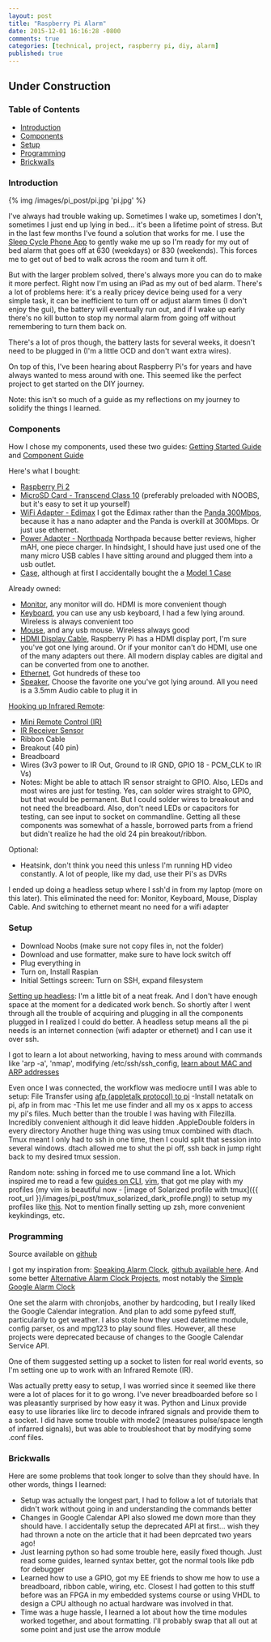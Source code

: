 ```yaml
---
layout: post
title: "Raspberry Pi Alarm"
date: 2015-12-01 16:16:28 -0800
comments: true
categories: [technical, project, raspberry pi, diy, alarm]
published: true
---
```


## Under Construction

### Table of Contents

* [Introduction](#introduction)
* [Components](#components)
* [Setup](#setup)
* [Programming](#programming)
* [Brickwalls](#brickwalls)

<a name="introduction"></a>
### Introduction

{% img /images/pi_post/pi.jpg 'pi.jpg' %}

I've always had trouble waking up. Sometimes I wake up, sometimes I don't, sometimes I just end up lying in bed... it's been a lifetime point of stress. But in the last few months I've found a solution that works for me. I use the [Sleep Cycle Phone App](http://www.sleepcycle.com/) to gently wake me up so I'm ready for my out of bed alarm that goes off at 630 (weekdays) or 830 (weekends). This forces me to get out of bed to walk across the room and turn it off.

But with the larger problem solved, there's always more you can do to make it more perfect. Right now I'm using an iPad as my out of bed alarm. There's a lot of problems here: it's a really pricey device being used for a very simple task, it can be inefficient to turn off or adjust alarm times (I don't enjoy the gui), the battery will eventually run out, and if I wake up early there's no kill button to stop my normal alarm from going off without remembering to turn them back on.

There's a lot of pros though, the battery lasts for several weeks, it doesn't need to be plugged in (I'm a little OCD and don't want extra wires).

On top of this, I've been hearing about Raspberry Pi's for years and have always wanted to mess around with one. This seemed like the perfect project to get started on the DIY journey.

Note: this isn't so much of a guide as my reflections on my journey to solidify the things I learned.

<!-- more -->

<a name="components"></a>
### Components

How I chose my components, used these two guides: [Getting Started Guide](http://www.howtogeek.com/138281/the-htg-guide-to-getting-started-with-raspberry-pi/all/) and [Component Guide](http://www.htpcbeginner.com/raspberry-pi-accessories-for-xbmc-media-center/2/)

Here's what I bought:

- [Raspberry Pi 2](http://www.alliedelec.com/raspberry-pi-raspberry-pi-2-model-b/70465426/)
- [MicroSD Card - Transcend Class 10](http://www.amazon.com/gp/product/B004TA0AUW/) (preferably preloaded with NOOBS, but it's easy to set it up yourself)
- [WiFi Adapter - Edimax](http://www.amazon.com/dp/B003MTTJOY) I got the Edimax rather than the [Panda 300Mbps](http://www.amazon.com/dp/B00EQT0YK2/), because it has a nano adapter and the Panda is overkill at 300Mbps. Or just use ethernet.
- [Power Adapter - Northpada](http://www.amazon.com/gp/product/B00OY7HR1U) Northpada because better reviews, higher mAH, one piece charger. In hindsight, I should have just used one of the many micro USB cables I have sitting around and plugged them into a usb outlet.
- [Case](http://www.amazon.com/gp/product/B00MQLB1N6), although at first I accidentally bought the a [Model 1 Case](http://www.amazon.com/gp/product/B008TCUXLW)

Already owned:

- [Monitor](http://www.amazon.com/Dell-UltraSharp-27-Inch-LED-Lit-Monitor/dp/B00P0EQD1Q), any monitor will do. HDMI is more convenient though
- [Keyboard](http://shop.daskeyboard.com/products/das-keyboard-ultimate-model-s), you can use any usb keyboard, I had a few lying around. Wireless is always convenient too
- [Mouse](http://www.amazon.com/gp/product/B003TG75EG), and any usb mouse. Wireless always good
- [HDMI Display Cable](http://www.amazon.com/gp/product/B0002L5R78), Raspberry Pi has a HDMI display port, I'm sure you've got one lying around. Or if your monitor can't do HDMI, use one of the many adapters out there. All modern display cables are digital and can be converted from one to another.
- [Ethernet](http://www.amazon.com/gp/product/B00316263Y), Got hundreds of these too
- [Speaker](http://www.amazon.com/dp/B00YARCGOC), Choose the favorite one you've got lying around. All you need is a 3.5mm Audio cable to plug it in

[Hooking up Infrared Remote](http://ozzmaker.com/2013/10/24/how-to-control-the-gpio-on-a-raspberry-pi-with-an-ir-remote/):

- [Mini Remote Control (IR)](http://www.adafruit.com/products/389)
- [IR Receiver Sensor](http://www.adafruit.com/products/157)
- Ribbon Cable
- Breakout (40 pin)
- Breadboard
- Wires (3v3 power to IR Out, Ground to IR GND, GPIO 18 - PCM_CLK to IR Vs)
- Notes: Might be able to attach IR sensor straight to GPIO. Also, LEDs and most wires are just for testing. Yes, can solder wires straight to GPIO, but that would be permanent. But I could solder wires to breakout and not need the breadboard. Also, don't need LEDs or capacitors for testing, can see input to socket on commandline. Getting all these components was somewhat of a hassle, borrowed parts from a friend but didn't realize he had the old 24 pin breakout/ribbon.

Optional:

- Heatsink, don't think you need this unless I'm running HD video constantly. A lot of people, like my dad, use their Pi's as DVRs

I ended up doing a headless setup where I ssh'd in from my laptop (more on this later). This eliminated the need for: Monitor, Keyboard, Mouse, Display Cable. And switching to ethernet meant no need for a wifi adapter

<a name="setup"></a>
### Setup

- Download Noobs (make sure not copy files in, not the folder)
- Download and use formatter, make sure to have lock switch off
- Plug everything in
- Turn on, Install Raspian
- Initial Settings screen: Turn on SSH, expand filesystem

[Setting up headless](https://www.raspberrypi.org/forums/viewtopic.php?f=91&t=74176):
I'm a little bit of a neat freak. And I don't have enough space at the moment for a dedicated work bench. So shortly after I went through all the trouble of acquiring and plugging in all the components plugged in I realized I could do better. A headless setup means all the pi needs is an internet connection (wifi adapter or ethernet) and I can use it over ssh.

I got to learn a lot about networking, having to mess around with commands like 'arp -a', 'nmap', modifying /etc/ssh/ssh_config, [learn about MAC and ARP addresses](http://whatismyipaddress.com/mac-address)

Even once I was connected, the workflow was mediocre until I was able to setup:
File Transfer using [afp (appletalk protocol) to pi](http://raspberrypi.stackexchange.com/questions/8950/copy-files-from-osx-to-from-pi)
-Install netatalk on pi, afp in from mac
-This let me use finder and all my os x apps to access my pi's files. Much better than the trouble I was having with Filezilla. Incredibly convenient although it did leave hidden .AppleDouble folders in every directory
Another huge thing was using tmux combined with dtach. Tmux meant I only had to ssh in one time, then I could split that session into several windows. dtach allowed me to shut the pi off, ssh back in jump right back to my desired tmux session.

Random note: sshing in forced me to use command line a lot. Which inspired me to read a few [guides on CLI](https://github.com/jlevy/the-art-of-command-line), [vim](https://danielmiessler.com/study/vim/), that got me play with my profiles (my vim is beautiful now - [image of Solarized profile with tmux]({{ root_url }}/images/pi_post/tmux_solarized_dark_profile.png)) to setup my profiles like [this](https://github.com/nmlau/profiles). Not to mention finally setting up zsh, more convenient keykindings, etc.

<a name="programming"></a>
### Programming

Source available on [github](https://github.com/nmlau/RPiAlarm)

I got my inspiration from: [Speaking Alarm Clock](https://www.youtube.com/watch?v=julETnOLkaU), [github available here](https://github.com/skiwithpete/alarmpi). And some better [Alternative Alarm Clock Projects](https://www.raspberrypi.org/forums/viewtopic.php?f=41&t=95500), most notably the [Simple Google Alarm Clock](https://github.com/bubbl/SimpleGoogleAlarmClock)

One set the alarm with chronjobs, another by hardcoding, but I really liked the Google Calendar integration. And plan to add some pyfeed stuff, particularily to get weather. I also stole how they used datetime module, config parser, os and mpg123 to play sound files. However, all these projects were deprecated because of changes to the Google Calendar Service API.

One of them suggested setting up a socket to listen for real world events, so I'm setting one up to work with an Infrared Remote (IR).

Was actually pretty easy to setup, I was worried since it seemed like there were a lot of places for it to go wrong. I've never breadboarded before so I was pleasantly surprised by how easy it was. Python and Linux provide easy to use libraries like lirc to decode infrared signals and provide them to a socket. I did have some trouble with mode2 (measures pulse/space length of infarred signals), but was able to troubleshoot that by modifying some .conf files.

<a name="brickwalls"></a>
### Brickwalls

Here are some problems that took longer to solve than they should have. In other words, things I learned:

* Setup was actually the longest part, I had to follow a lot of tutorials that didn't work without going in and understanding the commands better
* Changes in Google Calendar API also slowed me down more than they should have. I accidentally setup the deprecated API at first... wish they had thrown a note on the article that it had been deprcated two years ago!
* Just learning python so had some trouble here, easily fixed though. Just read some guides, learned syntax better, got the normal tools like pdb for debugger
* Learned how to use a GPIO, got my EE friends to show me how to use a breadboard, ribbon cable, wiring, etc. Closest I had gotten to this stuff before was an FPGA in my embedded systems course or using VHDL to design a CPU although no actual hardware was involved in that.
* Time was a huge hassle, I learned a lot about how the time modules worked together, and about formatting. I'll probably swap that all out at some point and just use the arrow module